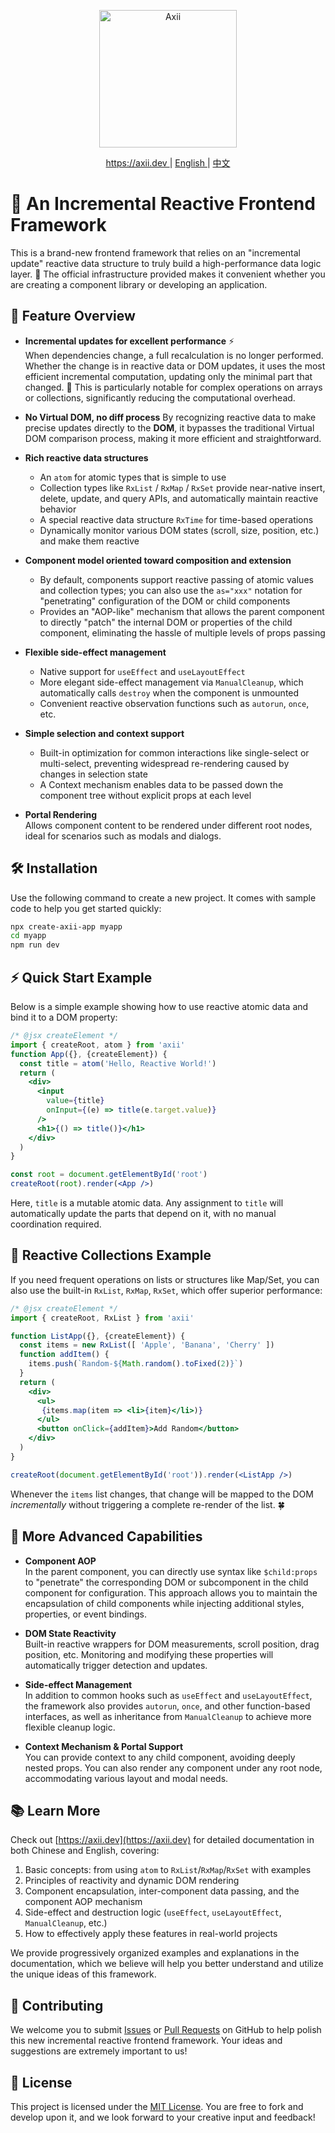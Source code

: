<p align="center">
  <img src="https://axii.dev/logos/axii-logo-bg-black.svg" height="220" alt="Axii" />
</p>

<p align="center">
  <a href="https://axii.dev">
    https://axii.dev
  </a>
  <span>|</span>
  <a href="https://github.com/axiijs/axii/blob/main/README.md">
    English
  </a>
  <span>|</span>
  <a href="https://github.com/axiijs/axii/blob/main/README-zh_CN.md">
    中文
  </a>
</p>

# 🚀 An Incremental Reactive Frontend Framework

This is a brand-new frontend framework that relies on an "incremental update" reactive data structure to truly build a high-performance data logic layer. 🚀 The official infrastructure provided makes it convenient whether you are creating a component library or developing an application.

## 🌟 Feature Overview

- **Incremental updates for excellent performance** ⚡  
  When dependencies change, a full recalculation is no longer performed. Whether the change is in reactive data or DOM updates, it uses the most efficient incremental computation, updating only the minimal part that changed. 🔧 This is particularly notable for complex operations on arrays or collections, significantly reducing the computational overhead.

- **No Virtual DOM, no diff process** 
  By recognizing reactive data to make precise updates directly to the **DOM**, it bypasses the traditional Virtual DOM comparison process, making it more efficient and straightforward.

- **Rich reactive data structures**  
  - An `atom` for atomic types that is simple to use  
  - Collection types like `RxList` / `RxMap` / `RxSet` provide near-native insert, delete, update, and query APIs, and automatically maintain reactive behavior  
  - A special reactive data structure `RxTime` for time-based operations  
  - Dynamically monitor various DOM states (scroll, size, position, etc.) and make them reactive  

- **Component model oriented toward composition and extension**  
  - By default, components support reactive passing of atomic values and collection types; you can also use the `as="xxx"` notation for "penetrating" configuration of the DOM or child components  
  - Provides an "AOP-like" mechanism that allows the parent component to directly "patch" the internal DOM or properties of the child component, eliminating the hassle of multiple levels of props passing  

- **Flexible side-effect management**  
  - Native support for `useEffect` and `useLayoutEffect`  
  - More elegant side-effect management via `ManualCleanup`, which automatically calls `destroy` when the component is unmounted  
  - Convenient reactive observation functions such as `autorun`, `once`, etc.  

- **Simple selection and context support**  
  - Built-in optimization for common interactions like single-select or multi-select, preventing widespread re-rendering caused by changes in selection state  
  - A Context mechanism enables data to be passed down the component tree without explicit props at each level  

- **Portal Rendering**  
  Allows component content to be rendered under different root nodes, ideal for scenarios such as modals and dialogs.

## 🛠 Installation

Use the following command to create a new project. It comes with sample code to help you get started quickly:

```bash
npx create-axii-app myapp
cd myapp
npm run dev
```

## ⚡ Quick Start Example

Below is a simple example showing how to use reactive atomic data and bind it to a DOM property:

```jsx
/* @jsx createElement */
import { createRoot, atom } from 'axii'
function App({}, {createElement}) {
  const title = atom('Hello, Reactive World!')
  return (
    <div>
      <input
        value={title}
        onInput={(e) => title(e.target.value)}
      />
      <h1>{() => title()}</h1>
    </div>
  )
}

const root = document.getElementById('root')
createRoot(root).render(<App />)
```

Here, `title` is a mutable atomic data. Any assignment to `title` will automatically update the parts that depend on it, with no manual coordination required.

## 🍃 Reactive Collections Example

If you need frequent operations on lists or structures like Map/Set, you can also use the built-in `RxList`, `RxMap`, `RxSet`, which offer superior performance:

```jsx
/* @jsx createElement */
import { createRoot, RxList } from 'axii'

function ListApp({}, {createElement}) {
  const items = new RxList([ 'Apple', 'Banana', 'Cherry' ])
  function addItem() {
    items.push(`Random-${Math.random().toFixed(2)}`)
  }
  return (
    <div>
      <ul>
       {items.map(item => <li>{item}</li>)}
      </ul>
      <button onClick={addItem}>Add Random</button>
    </div>
  )
}

createRoot(document.getElementById('root')).render(<ListApp />)
```

Whenever the `items` list changes, that change will be mapped to the DOM *incrementally* without triggering a complete re-render of the list. 🍀

## 🔬 More Advanced Capabilities

- **Component AOP**  
  In the parent component, you can directly use syntax like `$child:props` to "penetrate" the corresponding DOM or subcomponent in the child component for configuration. This approach allows you to maintain the encapsulation of child components while injecting additional styles, properties, or event bindings.

- **DOM State Reactivity**  
  Built-in reactive wrappers for DOM measurements, scroll position, drag position, etc. Monitoring and modifying these properties will automatically trigger detection and updates.

- **Side-effect Management**  
  In addition to common hooks such as `useEffect` and `useLayoutEffect`, the framework also provides `autorun`, `once`, and other function-based interfaces, as well as inheritance from `ManualCleanup` to achieve more flexible cleanup logic.

- **Context Mechanism & Portal Support**  
  You can provide context to any child component, avoiding deeply nested props. You can also render any component under any root node, accommodating various layout and modal needs.

## 📚 Learn More

Check out [https://axii.dev](https://axii.dev) for detailed documentation in both Chinese and English, covering:

1. Basic concepts: from using `atom` to `RxList`/`RxMap`/`RxSet` with examples  
2. Principles of reactivity and dynamic DOM rendering  
3. Component encapsulation, inter-component data passing, and the component AOP mechanism  
4. Side-effect and destruction logic (`useEffect`, `useLayoutEffect`, `ManualCleanup`, etc.)  
5. How to effectively apply these features in real-world projects  

We provide progressively organized examples and explanations in the documentation, which we believe will help you better understand and utilize the unique ideas of this framework.

## 🤝 Contributing

We welcome you to submit [Issues](https://github.com/axiijs/axii/issues) or [Pull Requests](https://github.com/axiijs/axii/pulls) on GitHub to help polish this new incremental reactive frontend framework. Your ideas and suggestions are extremely important to us!

## 📄 License

This project is licensed under the [MIT License](./LICENSE). You are free to fork and develop upon it, and we look forward to your creative input and feedback!
